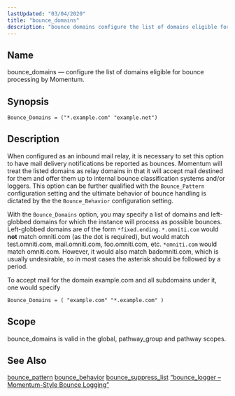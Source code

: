 ```yaml
---
lastUpdated: "03/04/2020"
title: "bounce_domains"
description: "bounce domains configure the list of domains eligible for bounce processing by Momentum Bounce Domains example com example net When configured as an inbound mail relay it is necessary to set this option to have mail delivery notifications be reported as bounces Momentum will treat the listed domains as relay..."
---
```


<a name="conf.ref.bounce_domains"></a> 
## Name

bounce_domains — configure the list of domains eligible for bounce processing by Momentum.

## Synopsis

`Bounce_Domains = ("*.example.com" "example.net")`

<a name="idp8373440"></a> 
## Description

When configured as an inbound mail relay, it is necessary to set this option to have mail delivery notifications be reported as bounces. Momentum will treat the listed domains as relay domains in that it will accept mail destined for them and offer them up to internal bounce classification systems and/or loggers. This option can be further qualified with the `Bounce_Pattern` configuration setting and the ultimate behavior of bounce handling is dictated by the the `Bounce_Behavior` configuration setting.

With the `Bounce_Domains` option, you may specify a list of domains and left-globbed domains for which the instance will process as possible bounces. Left-globbed domains are of the form `*fixed.ending`. `*.omniti.com` would **not** match omniti.com (as the dot is required), but would match test.omniti.com, mail.omniti.com, foo.omniti.com, etc. `*omniti.com` would match omniti.com. However, it would also match badomniti.com, which is usually undesirable, so in most cases the asterisk should be followed by a period.

To accept mail for the domain example.com and all subdomains under it, one would specify

`Bounce_Domains = ( "example.com" "*.example.com" )`<a name="idp8381280"></a> 
## Scope

bounce_domains is valid in the global, pathway_group and pathway scopes.

<a name="idp8383232"></a> 
## See Also

[bounce_pattern](/momentum/3/3-reference/3-reference-conf-ref-bounce-pattern) [bounce_behavior](/momentum/3/3-reference/3-reference-conf-ref-bounce-behavior) [bounce_suppress_list](/momentum/3/3-reference/3-reference-conf-ref-bounce-suppress-list) [“bounce_logger – Momentum-Style Bounce Logging”](/momentum/3/3-reference/3-reference-modules-bounce-logger)